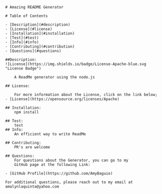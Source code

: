 
    # Amazing README Generator
    
    # Table of Contents
    
    - [Description](#description)
    - [License](#license)
    - [Installation](#installation)
    - [Test](#test)
    - [Info](#info)
    - [Contributing](#contribution)
    - [Questions](#questions)

    ##Description:
    ![License](https://img.shields.io/badge/License-Apache-blue.svg "License Badge")

        A ReadMe generator using the node.js

    ## License:
     
        For more information about the License, click on the link below;
    - [License](https://opensource.org/licenses/Apache)    
    
    ## Installation:
        npm install

    ## Test:
        test 
    ## Info:
        An efficient way to write ReadMe 

    ## Contributing:
        PR's are welcome 
   
    ## Questions:
        For questions about the Generator, you can go to my 
        GitHub page at the following Link:
    
    - [GitHub Profile](https://github.com/AmyBaguio)

    For additional questions, please reach out to my email at amalynlaquinta@yahoo.com

    